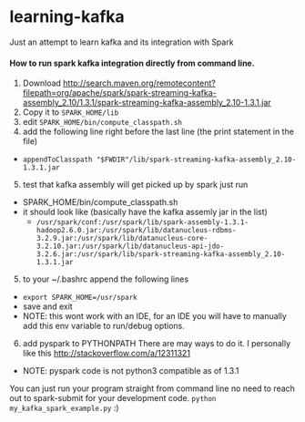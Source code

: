 # learning-kafka
Just an attempt to learn kafka and its integration with Spark

#### How to run spark kafka integration directly from command line.

1. Download http://search.maven.org/remotecontent?filepath=org/apache/spark/spark-streaming-kafka-assembly_2.10/1.3.1/spark-streaming-kafka-assembly_2.10-1.3.1.jar
2. Copy it to `SPARK_HOME/lib`
3. edit `SPARK_HOME/bin/compute_classpath.sh`
4. add the following line right before the last line (the print statement in the file)
  * `appendToClasspath "$FWDIR"/lib/spark-streaming-kafka-assembly_2.10-1.3.1.jar`
5. test that kafka assembly will get picked up by spark just run 
  * SPARK_HOME/bin/compute_classpath.sh 
  * it should look like (basically have the kafka assemly jar in the list)
    * `/usr/spark/conf:/usr/spark/lib/spark-assembly-1.3.1-hadoop2.6.0.jar:/usr/spark/lib/datanucleus-rdbms-3.2.9.jar:/usr/spark/lib/datanucleus-core-3.2.10.jar:/usr/spark/lib/datanucleus-api-jdo-3.2.6.jar:/usr/spark/lib/spark-streaming-kafka-assembly_2.10-1.3.1.jar`
	
5. to your ~/.bashrc append the following lines
  * `export SPARK_HOME=/usr/spark`
  * save and exit
  * NOTE: this wont work with an IDE, for an IDE you will have to manually add this env variable to run/debug options.

6. add pyspark to PYTHONPATH There are may ways to do it. I personally like this http://stackoverflow.com/a/12311321 
  * NOTE: pyspark code is not python3 compatible as of 1.3.1

You can just run your program straight from command line no need to reach out to spark-submit for your development code.
`python my_kafka_spark_example.py`
:)

